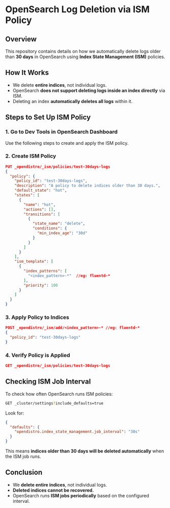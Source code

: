 # OpenSearch Log Deletion via ISM Policy

## Overview
This repository contains details on how we automatically delete logs older than **30 days** in OpenSearch using **Index State Management (ISM)** policies.

## How It Works
- We delete **entire indices**, not individual logs.
- OpenSearch **does not support deleting logs inside an index directly** via ISM.
- Deleting an index **automatically deletes all logs** within it.

## Steps to Set Up ISM Policy
### 1. Go to Dev Tools in OpenSearch Dashboard
Use the following steps to create and apply the ISM policy.

### 2. Create ISM Policy
```json
PUT _opendistro/_ism/policies/test-30days-logs
{
  "policy": {
    "policy_id": "test-30days-logs",
    "description": "A policy to delete indices older than 30 days.",
    "default_state": "hot",
    "states": [
      {
        "name": "hot",
        "actions": [],
        "transitions": [
          {
            "state_name": "delete",
            "conditions": {
              "min_index_age": "30d"
            }
          }
        ]
      }
    ],
    "ism_template": [
      {
        "index_patterns": [
          "<index_pattern>-*"  //eg: fluentd-*
        ],
        "priority": 100
      }
    ]
  }
}
```

### 3. Apply Policy to Indices
```json
POST _opendistro/_ism/add/<index_pattern>-* //eg: fluentd-*
{
  "policy_id": "test-30days-logs"
}
```

### 4. Verify Policy is Applied
```json
GET _opendistro/_ism/policies/test-30days-logs
```

## Checking ISM Job Interval
To check how often OpenSearch runs ISM policies:
```sh
GET _cluster/settings?include_defaults=true
```
Look for:
```json
{
  "defaults": {
    "opendistro.index_state_management.job_interval": "30s"
  }
}
```
This means **indices older than 30 days will be deleted automatically** when the ISM job runs.

## Conclusion
- We **delete entire indices**, not individual logs.
- **Deleted indices cannot be recovered.**
- OpenSearch runs **ISM jobs periodically** based on the configured interval.
